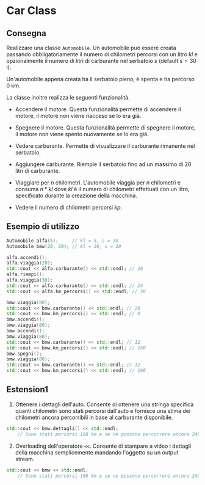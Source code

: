 # Car Class

## Consegna

Realizzare una classe `Automobile`. Un automobile può essere creata
passando obbligatoriamente il numero di chilometri percorsi con un
litro $kl$ e opzionalmente il numero di litri di carburante nel
serbatoio $s$ (default $s = 30$ l).

Un'automobile appena creata ha il serbatoio pieno, è spenta e ha
percorso 0 km.

La classe inoltre realizza le seguenti funzionalità.

- Accendere il motore. Questa funzionalità permette di accendere il
  motore, il motore non viene riacceso se lo era già.

- Spegnere il motore. Questa funzionalità permette di spegnere il
  motore, il motore non viene spento nuovamente se lo era già.

- Vedere carburante. Permette di visualizzare il carburante rimanente
  nel serbatoio.

- Aggiungere carburante. Riempie il serbatoio fino ad un massimo di 20
  litri di carburante.

- Viaggiare per _n_ chilometri. L'automobile viaggia per _n_
  chilometri e consuma $n * kl$ dove $kl$ è il numero di chilometri
  effettuati con un litro, specificato durante la creazione della
  macchina.

- Vedere il numero di chilometri percorsi $kp$.

## Esempio di utilizzo

```cpp
Automobile alfa(5);     // kl = 5, s = 30
Automobile bmw(20, 20); // kl = 20, s = 20

alfa.accendi();
alfa.viaggia(20);
std::cout << alfa.carburante() << std::endl; // 26
alfa.riempi();
alfa.viaggia(30);
std::cout << alfa.carburante() << std::endl; // 24
std::cout << alfa.km_percorsi() << std::endl; // 50

bmw.viaggia(80);
std::cout << bmw.carburante() << std::endl; // 20
std::cout << bmw.km_percorsi() << std::endl; // 0
bmw.accendi();
bmw.viaggia(80);
bmw.accendi();
bmw.viaggia(80);
std::cout << bmw.carburante() << std::endl; // 12
std::cout << bmw.km_percorsi() << std::endl; // 160
bmw.spegni();
bmw.viaggia(80);
std::cout << bmw.carburante() << std::endl; // 12
std::cout << bmw.km_percorsi() << std::endl; // 160
```

## Estension1

1. Ottenere i dettagli dell'auto. Consente di ottenere una stringa
   specifica quanti chilometri sono stati percorsi dall'auto e
   fornisce una stima dei chilometri ancora percorribili in base al
   carburante disponibile.

```cpp
std::cout << bmw.dettagli() << std::endl;
    // Sono stati percorsi 160 km e se ne possono percorrere ancora 240.
```

2. Overloading dell'operatore `<<`. Consente di stampare a video i
   dettagli della macchina semplicemente mandando l'oggetto su un
   output stream.

```cpp
std::cout << bmw << std::endl;
    // Sono stati percorsi 160 km e se ne possono percorrere ancora 240.
```
